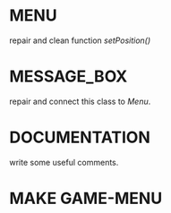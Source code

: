 # MENU
repair and clean function *setPosition()*

# MESSAGE_BOX
repair and connect this class to *Menu*.

# DOCUMENTATION
write some useful comments.

# MAKE GAME-MENU